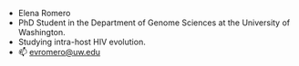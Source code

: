 - Elena Romero
- PhD Student in the Department of Genome Sciences at the University of Washington.
- Studying intra-host HIV evolution.
- 📫 evromero@uw.edu

<!---
evromero-uw/evromero-uw is a ✨ special ✨ repository because its `README.md` (this file) appears on your GitHub profile.
You can click the Preview link to take a look at your changes.
--->
